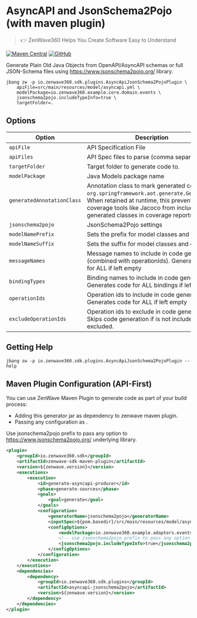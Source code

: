 # AsyncAPI and JsonSchema2Pojo (with maven plugin)
> 👉 ZenWave360 Helps You Create Software Easy to Understand

[![Maven Central](https://img.shields.io/maven-central/v/io.zenwave360.sdk/zenwave-sdk.svg?label=Maven%20Central&logo=apachemaven)](https://search.maven.org/artifact/io.zenwave360.sdk/zenwave-sdk)
[![GitHub](https://img.shields.io/github/license/ZenWave360/zenwave-sdk)](https://github.com/ZenWave360/zenwave-sdk/blob/main/LICENSE)

Generate Plain Old Java Objects from OpenAPI/AsyncAPI schemas or full JSON-Schema files using https://www.jsonschema2pojo.org/ library.

```shell
jbang zw -p io.zenwave360.sdk.plugins.AsyncApiJsonSchema2PojoPlugin \
    apiFile=src/main/resources/model/asyncapi.yml \
    modelPackage=io.zenwave360.example.core.domain.events \
    jsonschema2pojo.includeTypeInfo=true \
    targetFolder=.
```

## Options

| **Option**                 | **Description**                                                                                                                                                       | **Type**                    | **Default** | **Values** |
|----------------------------|-----------------------------------------------------------------------------------------------------------------------------------------------------------------------|-----------------------------|-------------|------------|
| `apiFile`                  | API Specification File                                                                                                                                                | URI                         |             |            |
| `apiFiles`                 | API Spec files to parse (comma separated)                                                                                                                             | List                        |             |            |
| `targetFolder`             | Target folder to generate code to.                                                                                                                                    | File                        |             |            |
| `modelPackage`             | Java Models package name                                                                                                                                              | String                      |             |            |
| `generatedAnnotationClass` | Annotation class to mark generated code (e.g. `org.springframework.aot.generate.Generated`). When retained at runtime, this prevents code coverage tools like Jacoco from including generated classes in coverage reports. | Class<? extends Annotation> |             |            |
| `jsonschema2pojo`          | JsonSchema2Pojo settings                                                                                                                                              | Map                         | {}          |            |
| `modelNamePrefix`          | Sets the prefix for model classes and enums                                                                                                                           | String                      |             |            |
| `modelNameSuffix`          | Sets the suffix for model classes and enums                                                                                                                           | String                      |             |            |
| `messageNames`             | Message names to include in code generation (combined with operationIds). Generates code for ALL if left empty                                                        | List                        | []          |            |
| `bindingTypes`             | Binding names to include in code generation. Generates code for ALL bindings if left empty                                                                            | List                        |             |            |
| `operationIds`             | Operation ids to include in code generation. Generates code for ALL if left empty                                                                                     | List                        | []          |            |
| `excludeOperationIds`      | Operation ids to exclude in code generation. Skips code generation if is not included or is excluded.                                                                 | List                        | []          |            |


## Getting Help

```shell
jbang zw -p io.zenwave360.sdk.plugins.AsyncApiJsonSchema2PojoPlugin --help
```

## Maven Plugin Configuration (API-First)

You can use ZenWave Maven Plugin to generate code as part of your build process:

- Adding this generator jar as dependency to zenwave maven plugin.
- Passing any configuration as <configOptions>.

Use jsonschema2pojo prefix to pass any option to https://www.jsonschema2pojo.org/ underlying library.

```xml
<plugin>
    <groupId>io.zenwave360.sdk</groupId>
    <artifactId>zenwave-sdk-maven-plugin</artifactId>
    <version>${zenwave.version}</version>
    <executions>
        <execution>
            <id>generate-asyncapi-producer</id>
            <phase>generate-sources</phase>
            <goals>
                <goal>generate</goal>
            </goals>
            <configuration>
                <generatorName>jsonschema2pojo</generatorName>
                <inputSpec>${pom.basedir}/src/main/resources/model/asyncapi.yml</inputSpec>
                <configOptions>
                    <modelPackage>io.zenwave360.example.adapters.events.model</modelPackage>
                    <!-- use jsonschema2pojo prefix to pass any option to jsonschema2pojo underlying library -->
                    <jsonschema2pojo.includeTypeInfo>true</jsonschema2pojo.includeTypeInfo>
                </configOptions>
            </configuration>
        </execution>
    </executions>
    <dependencies>
        <dependency>
            <groupId>io.zenwave360.sdk.plugins</groupId>
            <artifactId>asyncapi-jsonschema2pojo</artifactId>
            <version>${zenwave.version}</version>
        </dependency>
    </dependencies>
</plugin>
```

